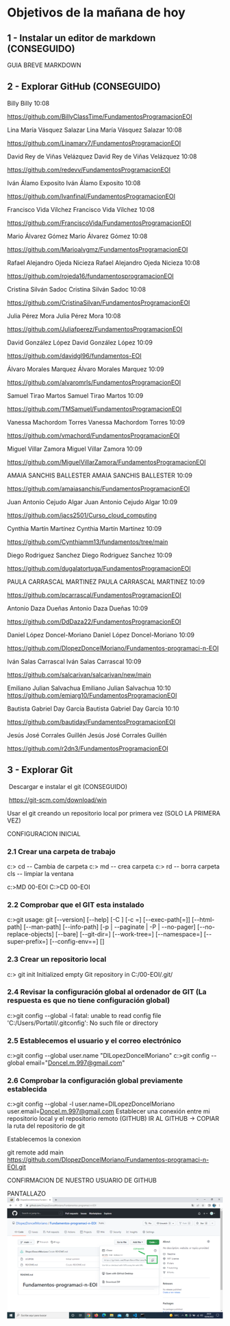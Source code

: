 
# Objetivos de la mañana de hoy
## 1 - Instalar un editor de markdown (CONSEGUIDO)

GUIA BREVE MARKDOWN

## 2 - Explorar GitHub (CONSEGUIDO)

Billy
Billy
10:08

https://github.com/BillyClassTime/FundamentosProgramacionEOI

Lina María Vásquez Salazar
Lina María Vásquez Salazar
10:08

https://github.com/Linamarv7/FundamentosProgramacionEOI

David Rey de Viñas Velázquez
David Rey de Viñas Velázquez
10:08

https://github.com/redevv/FundamentosProgramacionEOI

Iván Álamo Exposito
Iván Álamo Exposito
10:08

https://github.com/Ivanfinal/FundamentosProgramacionEOI

Francisco Vida Vílchez
Francisco Vida Vílchez
10:08

https://github.com/FranciscoVida/FundamentosProgramacionEOI

Mario Álvarez Gómez
Mario Álvarez Gómez
10:08

https://github.com/Marioalvgmz/FundamentosProgramacionEOI

Rafael Alejandro Ojeda Nicieza
Rafael Alejandro Ojeda Nicieza
10:08

https://github.com/rojeda16/fundamentosprogramacionEOI

Cristina Silván Sadoc
Cristina Silván Sadoc
10:08

https://github.com/CristinaSilvan/FundamentosProgramacionEOI

Julia Pérez Mora
Julia Pérez Mora
10:08

https://github.com/Juliafperez/FundamentosProgramacionEOI 

David González López
David González López
10:09

https://github.com/davidgl96/fundamentos-EOI

Álvaro Morales Marquez
Álvaro Morales Marquez
10:09

https://github.com/alvaromrls/FundamentosProgramacionEOI

Samuel Tirao Martos
Samuel Tirao Martos
10:09

https://github.com/TMSamuel/FundamentosProgramacionEOI

Vanessa Machordom Torres
Vanessa Machordom Torres
10:09

https://github.com/vmachord/FundamentosProgramacionEOI

Miguel Villar Zamora
Miguel Villar Zamora
10:09

https://github.com/MiguelVillarZamora/FundamentosProgramacionEOI

AMAIA SANCHIS BALLESTER
AMAIA SANCHIS BALLESTER
10:09

https://github.com/amaiasanchis/FundamentosProgramacionEOI

Juan Antonio Cejudo Algar
Juan Antonio Cejudo Algar
10:09

https://github.com/jacs2501/Curso_cloud_computing

Cynthia Martín Martínez
Cynthia Martín Martínez
10:09

https://github.com/Cynthiamm13/fundamentos/tree/main

Diego Rodriguez Sanchez
Diego Rodriguez Sanchez
10:09

https://github.com/dugalatortuga/FundamentosProgramacionEOI

PAULA CARRASCAL MARTINEZ
PAULA CARRASCAL MARTINEZ
10:09

https://github.com/pcarrascal/FundamentosProgramacionEOI

Antonio Daza Dueñas
Antonio Daza Dueñas
10:09

https://github.com/DdDaza22/FundamentosProgramacionEOI

Daniel López Doncel-Moriano
Daniel López Doncel-Moriano
10:09

https://github.com/DlopezDoncelMoriano/Fundamentos-programaci-n-EOI

Iván Salas Carrascal
Iván Salas Carrascal
10:09

https://github.com/salcarivan/salcarivan/new/main

Emiliano Julian Salvachua
Emiliano Julian Salvachua
10:10
https://github.com/emiarg10/FundamentosProgramacionEOI

Bautista Gabriel Day García
Bautista Gabriel Day García
10:10

https://github.com/bautiday/FundamentosProgramacionEOI

Jesús José Corrales Guillén
Jesús José Corrales Guillén

https://github.com/r2dn3/FundamentosProgramacionEOI

## 3 - Explorar Git

​ Descargar e instalar el git (CONSEGUIDO)

​ https://git-scm.com/download/win

Usar el git creando un repositorio local por primera vez (SOLO LA PRIMERA VEZ)

CONFIGURACION INICIAL

### 2.1 Crear una carpeta de trabajo


c:> cd -- Cambia de carpeta
c:> md -- crea carpeta
c:> rd -- borra carpeta
cls -- limpiar la ventana
    
c:>MD 00-EOI
C:>CD 00-EOI

### 2.2 Comprobar que el GIT esta instalado
c:>git
usage: git [--version] [--help] [-C <path>] [-c <name>=<value>]
           [--exec-path[=<path>]] [--html-path] [--man-path] [--info-path]
           [-p | --paginate | -P | --no-pager] [--no-replace-objects] [--bare]
           [--git-dir=<path>] [--work-tree=<path>] [--namespace=<name>]
           [--super-prefix=<path>] [--config-env=<name>=<envvar>]
           <command> [<args>]

### 2.3 Crear un repositorio local

c:> git init 
Initialized empty Git repository in C:/00-EOI/.git/
### 2.4 Revisar la configuración global al ordenador de GIT (La respuesta es que no tiene configuración global)

c:>git config --global -l
fatal: unable to read config file 'C:/Users/Portatil/.gitconfig': No such file or directory
### 2.5 Establecemos el usuario y el correo electrónico

c:>git config --global user.name "DlLopezDoncelMoriano"
c:>git config --global email="Doncel.m.997@gmail.com" 
### 2.6 Comprobar la configuración global previamente establecida

c:>git config --global -l
user.name=DlLopezDoncelMoriano
user.email=Doncel.m.997@gmail.com
Establecer una conexión entre mi repositorio local y el repositorio remoto (GITHUB)
IR AL GITHUB -> COPIAR la ruta del repositorio de git


Establecemos la conexion

git remote add main https://github.com/DlopezDoncelMoriano/Fundamentos-programaci-n-EOI.git

CONFIRMACION DE NUESTRO USUARIO DE GITHUB

PANTALLAZO 
![](img/01.png)

